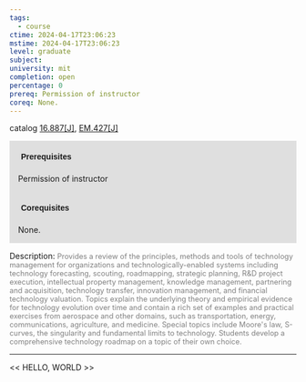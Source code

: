 ```yaml
---
tags:
  - course
ctime: 2024-04-17T23:06:23
mstime: 2024-04-17T23:06:23
level: graduate
subject: 
university: mit
completion: open
percentage: 0
prereq: Permission of instructor
coreq: None.
---
```


catalog [16.887[J]](http://student.mit.edu/catalog/m16b.html#16.887), [EM.427[J]](http://student.mit.edu/catalog/mEMa.html#EM.427)

<span style="display: block; padding: 15px; background-color: rgb(100, 100, 100, 0.2);"><font id="m_prereq1496_0" style="display: block; font-family: Arial, sans-serif; font-weight: bold; padding: 5px">Prerequisites</font><br><span id="prereq1496_0">Permission of instructor</span></span>
<span style="display: block; padding: 15px; background-color: rgb(100, 100, 100, 0.2);"><font id="m_coreq1496_0" style="display: block; font-family: Arial, sans-serif; font-weight: bold; padding: 5px">Corequisites</font><br><span id="coreq1496_0">None.</span></span>

<font style="">Description:</font>
<font style="color: grey; font-size: 0.8rem;">Provides a review of the principles, methods and tools of technology management for organizations and technologically-enabled systems including technology forecasting, scouting, roadmapping, strategic planning, R&amp;D project execution, intellectual property management, knowledge management, partnering and acquisition, technology transfer, innovation management, and financial technology valuation. Topics explain the underlying theory and empirical evidence for technology evolution over time and contain a rich set of examples and practical exercises from aerospace and other domains, such as transportation, energy, communications, agriculture, and medicine. Special topics include Moore's law, S-curves, the singularity and fundamental limits to technology. Students develop a comprehensive technology roadmap on a topic of their own choice.</font>



---

<< HELLO, WORLD >>
